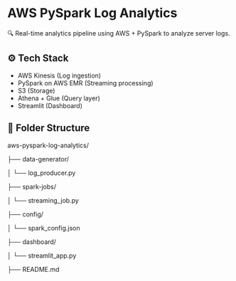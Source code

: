 # AWS PySpark Log Analytics

🔍 Real-time analytics pipeline using AWS + PySpark to analyze server logs.

## ⚙️ Tech Stack
- AWS Kinesis (Log ingestion)
- PySpark on AWS EMR (Streaming processing)
- S3 (Storage)
- Athena + Glue (Query layer)
- Streamlit (Dashboard)

## 📁 Folder Structure
aws-pyspark-log-analytics/

├── data-generator/

│   └── log_producer.py

├── spark-jobs/

│   └── streaming_job.py

├── config/

│   └── spark_config.json

├── dashboard/

│   └── streamlit_app.py


├── README.md

